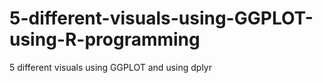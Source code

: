 # 5-different-visuals-using-GGPLOT-using-R-programming
5 different visuals using GGPLOT  and using dplyr

